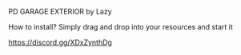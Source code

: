 PD GARAGE EXTERIOR by Lazy

How to install? 
Simply drag and drop into your resources and start it

https://discord.gg/XDxZynthDg
